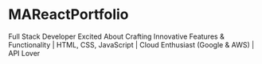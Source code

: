 # MAReactPortfolio
Full Stack Developer Excited About Crafting Innovative Features &amp; Functionality | HTML, CSS, JavaScript | Cloud Enthusiast (Google &amp; AWS) | API Lover
